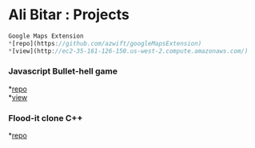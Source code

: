 # Ali Bitar : Projects

```js
Google Maps Extension
*[repo](https://github.com/azwift/googleMapsExtension)
*[view](http://ec2-35-161-126-150.us-west-2.compute.amazonaws.com/)
```
### Javascript Bullet-hell game
*[repo](https://github.com/azwift/BonusLevel)  
*[view](https://www.kongregate.com/games/CrazyDiamondu/bonus-level)

### Flood-it clone C++
*[repo](https://git.uwaterloo.ca/azouheir/projects-Ali)


